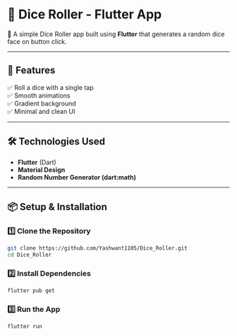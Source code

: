 # **📌 Dice Roller - Flutter App**  
🎲 A simple Dice Roller app built using **Flutter** that generates a random dice face on button click.  

---

## **🚀 Features**
✅ Roll a dice with a single tap  
✅ Smooth animations  
✅ Gradient background  
✅ Minimal and clean UI  

---

## **🛠️ Technologies Used**
- **Flutter** (Dart)  
- **Material Design**  
- **Random Number Generator (dart:math)**  

---

## **📦 Setup & Installation**
### **1️⃣ Clone the Repository**
```sh
git clone https://github.com/Yashwant1105/Dice_Roller.git
cd Dice_Roller
```

### **2️⃣ Install Dependencies**
```sh
flutter pub get
```

### **3️⃣ Run the App**
```sh
flutter run
```

